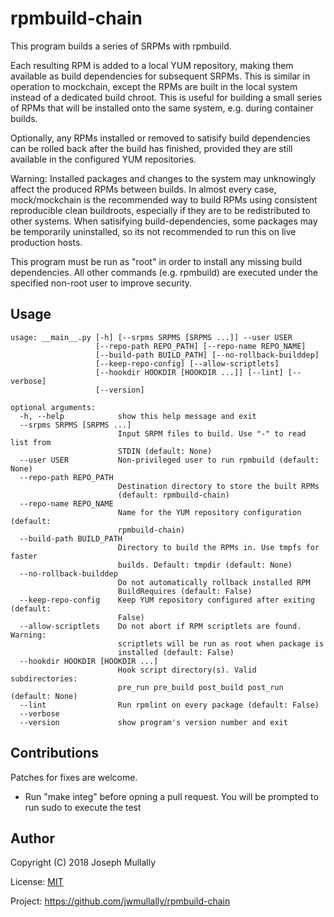 # rpmbuild-chain

This program builds a series of SRPMs with rpmbuild.

Each resulting RPM is added to a local YUM repository, making them
available as build dependencies for subsequent SRPMs. This is similar
in operation to mockchain, except the RPMs are built in the local system
instead of a dedicated build chroot. This is useful for building a small
series of RPMs that will be installed onto the same system, e.g. during
container builds.

Optionally, any RPMs installed or removed to satisify build dependencies
can be rolled back after the build has finished, provided they are still
available in the configured YUM repositories.

Warning: Installed packages and changes to the system may unknowingly
affect the produced RPMs between builds. In almost every case,
mock/mockchain is the recommended way to build RPMs using consistent
reproducible clean buildroots, especially if they are to be redistributed
to other systems. When satisifying build-dependencies, some packages
may be temporarily uninstalled, so its not recommended to run this on
live production hosts.

This program must be run as "root" in order to install any missing build
dependencies. All other commands (e.g. rpmbuild) are executed under the
specified non-root user to improve security.


## Usage

    usage: __main__.py [-h] [--srpms SRPMS [SRPMS ...]] --user USER
                       [--repo-path REPO_PATH] [--repo-name REPO_NAME]
                       [--build-path BUILD_PATH] [--no-rollback-builddep]
                       [--keep-repo-config] [--allow-scriptlets]
                       [--hookdir HOOKDIR [HOOKDIR ...]] [--lint] [--verbose]
                       [--version]
    
    optional arguments:
      -h, --help            show this help message and exit
      --srpms SRPMS [SRPMS ...]
                            Input SRPM files to build. Use "-" to read list from
                            STDIN (default: None)
      --user USER           Non-privileged user to run rpmbuild (default: None)
      --repo-path REPO_PATH
                            Destination directory to store the built RPMs
                            (default: rpmbuild-chain)
      --repo-name REPO_NAME
                            Name for the YUM repository configuration (default:
                            rpmbuild-chain)
      --build-path BUILD_PATH
                            Directory to build the RPMs in. Use tmpfs for faster
                            builds. Default: tmpdir (default: None)
      --no-rollback-builddep
                            Do not automatically rollback installed RPM
                            BuildRequires (default: False)
      --keep-repo-config    Keep YUM repository configured after exiting (default:
                            False)
      --allow-scriptlets    Do not abort if RPM scriptlets are found. Warning:
                            scriptlets will be run as root when package is
                            installed (default: False)
      --hookdir HOOKDIR [HOOKDIR ...]
                            Hook script directory(s). Valid subdirectories:
                            pre_run pre_build post_build post_run (default: None)
      --lint                Run rpmlint on every package (default: False)
      --verbose
      --version             show program's version number and exit


## Contributions

Patches for fixes are welcome.

- Run "make integ" before opning a pull request. You will be prompted to run sudo to execute the test


## Author

Copyright (C) 2018 Joseph Mullally

License: [MIT](./LICENCE)

Project: https://github.com/jwmullally/rpmbuild-chain
